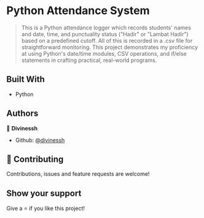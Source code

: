 # Python Attendance System
>This is a Python attendance logger which records students' names and date, time, and punctuality status ("Hadir" or "Lambat Hadir") based on a predefined cutoff. All of this is recorded in a .csv file for straightforward monitoring. This project demonstrates my proficiency at using Python's date/time modules, CSV operations, and if/else statements in crafting practical, real-world programs.

## Built With

- Python

## Authors

👤 **Divinessh**

- Github: [@divinessh](https://github.com/divinessh)

## 🤝 Contributing

Contributions, issues and feature requests are welcome!

## Show your support

Give a ⭐️ if you like this project!
